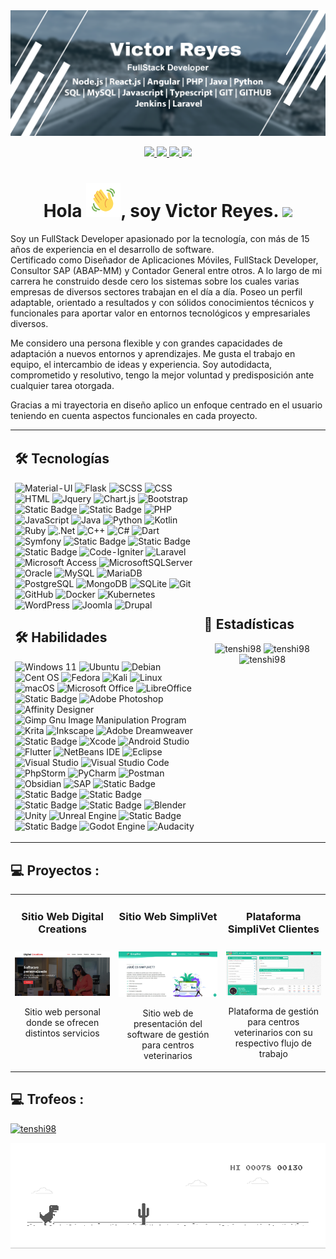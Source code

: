 <img src='https://raw.githubusercontent.com/tenshi98/tenshi98/main/resources/Portada%204.png' />

<br/>
<p align="center">
	<a href="https://linkedin.com/in/victor-reyes-galvez/" target="blank">
		<img src="https://img.shields.io/badge/LinkedIn-0077B5?style=for-the-badge&logo=linkedin&logoColor=white" />
	</a>
	<a href="https://web.digitalcreations.cl/" target="blank">
		<img src="https://img.shields.io/badge/Web-7D4698?style=for-the-badge&logo=Tor-Browser&logoColor=white" />
	</a>
	<a href="https://tenshi98.github.io/portafolio/" target="blank">
		<img src="https://img.shields.io/badge/Portafolio-203759?style=for-the-badge&logo=krita&logoColor=EEF37B" />
	</a>
	<a href="mailto:vreyes@digitalcreations.cl" target="blank">
		<img src="https://img.shields.io/badge/Email-D14836?style=for-the-badge&logo=gmail&logoColor=white" />
	</a>
</p>


<h1 align="center">
Hola <img src="https://raw.githubusercontent.com/tenshi98/tenshi98/main/resources/Wave.gif" height="55px" width="55px">, soy Victor Reyes.
<a href="https://github.com/DenverCoder1/readme-typing-svg"><img src="https://readme-typing-svg.herokuapp.com?font=Time+New+Roman&color=green&size=25&center=true&vCenter=true&width=600&height=100&lines=Soy+un+Programador+PHP;Soy+un+Desarrollador+Web;Soy+un+Full+Stack+Developer&hearts;;"></a>
</h1>

<p align="left">
Soy un FullStack Developer apasionado por la tecnología, con más de 15 años de experiencia en el desarrollo de software.<br>
Certificado como Diseñador de Aplicaciones Móviles, FullStack Developer, Consultor SAP (ABAP-MM) y Contador General entre otros.
A lo largo de mi carrera he construido desde cero los sistemas sobre los cuales varias empresas de diversos sectores trabajan
en el día a día. Poseo un perfil adaptable, orientado a resultados y con sólidos conocimientos técnicos y funcionales para
aportar valor en entornos tecnológicos y empresariales diversos.<br/>

Me considero una persona flexible y con grandes capacidades de adaptación a nuevos entornos y aprendizajes. Me gusta el trabajo en equipo, el intercambio de ideas y experiencia. Soy autodidacta, comprometido y resolutivo, tengo la mejor voluntad y predisposición ante cualquier tarea otorgada.<br/>

Gracias a mi trayectoria en diseño aplico un enfoque centrado en el usuario teniendo en cuenta aspectos funcionales en cada proyecto.
<p>

<table width="100%" >
<tr>
<td width="60%">

## 🛠️ Tecnologías

![Material-UI](https://img.shields.io/badge/-Material--UI-000?&logo=Material-UI)
![Flask](https://img.shields.io/badge/flask-%23000.svg?style=flat&logo=flask&logoColor=white)
![SCSS](https://img.shields.io/badge/-SCSS-000?&logo=Sass)
![CSS](https://img.shields.io/badge/-CSS-0D1117?style=flat&logo=CSS3&logoColor=1572B6)
![HTML](https://img.shields.io/badge/-HTML-000?&logo=HTML5)
![Jquery](https://img.shields.io/badge/jQuery-0769AD?style=flat&logo=jquery&logoColor=white)
![Chart.js](https://img.shields.io/badge/-Chart.js-000?&logo=Chart.js)
![Bootstrap](https://img.shields.io/badge/bootstrap-%238511FA.svg?style=flat&logo=bootstrap&logoColor=white)
![Static Badge](https://img.shields.io/badge/Pure_CSS-blue?style=flat)
![Static Badge](https://img.shields.io/badge/HTML_KickStart-green?style=flat)
![PHP](https://img.shields.io/badge/PHP-777BB4?style=flat&logo=php&logoColor=white)
![JavaScript](https://img.shields.io/badge/-JavaScript-05122A?style=flat&logo=javascript)
![Java](https://img.shields.io/badge/java-%23ED8B00.svg?style=flat&logo=openjdk&logoColor=java)
![Python](https://img.shields.io/badge/-Python-05122A?style=flat&logo=python)
![Kotlin](https://img.shields.io/badge/-Kotlin-0D1117?style=flat&logo=kotlin)
![Ruby](https://img.shields.io/badge/ruby-%23CC342D.svg?style=flat&logo=ruby&logoColor=white)
![.Net](https://img.shields.io/badge/.NET-5C2D91?style=fflat&logo=.net&logoColor=white)
![C++](https://img.shields.io/badge/-C++-05122A?style=flat&logo=C%2B%2B&logoColor=00599C)
![C#](https://img.shields.io/badge/c%23-%23239120.svg?style=flat&logoColor=white)
![Dart](https://img.shields.io/badge/-Dart-0D1117?style=flat&logo=dart)
![Symfony](https://img.shields.io/badge/symfony-%23000000.svg?style=flat&logo=symfony&logoColor=white)
![Static Badge](https://img.shields.io/badge/cakePHP-d53d44?style=flat)
![Static Badge](https://img.shields.io/badge/Yii_PHP_Framework-236ba7?style=flat)
![Static Badge](https://img.shields.io/badge/Europio_Engine-blue?style=flat)
![Code-Igniter](https://img.shields.io/badge/CodeIgniter-%23EF4223.svg?style=flat&logo=codeIgniter&logoColor=white)
![Laravel](https://img.shields.io/badge/laravel-%23FF2D20.svg?style=flat&logo=laravel&logoColor=white)
![Microsoft Access](https://img.shields.io/badge/Microsoft_Access-A4373A?style=flat&logo=microsoft-access&logoColor=white)
![MicrosoftSQLServer](https://img.shields.io/badge/Microsoft%20SQL%20Server-CC2927?style=flat&logo=microsoft%20sql%20server&logoColor=white)
![Oracle](https://img.shields.io/badge/Oracle-F80000?style=flat&logo=oracle&logoColor=white)
![MySQL](https://img.shields.io/badge/MySQL-00000F?style=flat&logo=mysql&logoColor=white)
![MariaDB](https://img.shields.io/badge/MariaDB-003545?style=flat&logo=mariadb&logoColor=white)
![PostgreSQL](https://img.shields.io/badge/PostgreSQL-316192?style=flat&logo=postgresql&logoColor=green)
![MongoDB](https://img.shields.io/badge/-MongoDB-000?style=flat&&logo=MongoDB)
![SQLite](https://img.shields.io/badge/-SQLite-000?&style=flat&logo=SQLite)
![Git](https://img.shields.io/badge/-Git-05122A?style=flat&logo=git)
![GitHub](https://img.shields.io/badge/-GitHub-05122A?style=flat&logo=github)
![Docker](https://img.shields.io/badge/-Docker-0D1117?style=flat&logo=docker)
![Kubernetes](https://img.shields.io/badge/-Kubernetes-000?style=flat&&logo=Kubernetes)
![WordPress](https://img.shields.io/badge/WordPress-%23117AC9.svg?style=flat&logo=WordPress&logoColor=white)
![Joomla](https://img.shields.io/badge/joomla-%235091CD.svg?style=flat&logo=joomla&logoColor=white)
![Drupal](https://img.shields.io/badge/drupal-%230678BE.svg?style=flat&logo=drupal&logoColor=white)

## 🛠️ Habilidades

![Windows 11](https://img.shields.io/badge/Windows%2011-%230079d5.svg?style=flat&logo=Windows%2011&logoColor=white)
![Ubuntu](https://img.shields.io/badge/Ubuntu-E95420?style=flat&logo=ubuntu&logoColor=white)
![Debian](https://img.shields.io/badge/Debian-D70A53?style=flat&logo=debian&logoColor=white)
![Cent OS](https://img.shields.io/badge/cent%20os-002260?style=flat&logo=centos&logoColor=F0F0F0)
![Fedora](https://img.shields.io/badge/Fedora-294172?style=flat&logo=fedora&logoColor=white)
![Kali](https://img.shields.io/badge/Kali-268BEE?style=flat&logo=kalilinux&logoColor=white)
![Linux](https://img.shields.io/badge/Linux-FCC624?style=flat&logo=linux&logoColor=black)
![macOS](https://img.shields.io/badge/mac%20os-000000?style=flat&logo=macos&logoColor=F0F0F0)
![Microsoft Office](https://img.shields.io/badge/Microsoft_Office-D83B01?style=flat&logo=microsoft-office&logoColor=white)
![LibreOffice](https://img.shields.io/badge/LibreOffice-%2318A303?style=flat&logo=LibreOffice&logoColor=white)
![Static Badge](https://img.shields.io/badge/Adobe_Firework-D83B01?style=flat)
![Adobe Photoshop](https://img.shields.io/badge/adobe%20photoshop-%2331A8FF.svg?style=flat&logo=adobe%20photoshop&logoColor=white)
![Affinity Designer](https://img.shields.io/badge/affinity%20desginer-%231B72BE.svg?style=flat&logo=affinity-designer&logoColor=white)
![Gimp Gnu Image Manipulation Program](https://img.shields.io/badge/Gimp-657D8B?style=flat&logo=gimp&logoColor=FFFFFF)
![Krita](https://img.shields.io/badge/Krita-203759?style=flat&logo=krita&logoColor=EEF37B)
![Inkscape](https://img.shields.io/badge/Inkscape-e0e0e0?style=flat&logo=inkscape&logoColor=080A13)
![Adobe Dreamweaver](https://img.shields.io/badge/Adobe%20Dreamweaver-8cff00.svg?style=flat=Adobe%20Dreamweaver&logoColor=white)
![Static Badge](https://img.shields.io/badge/Adobe_Flash-490000?style=flat)
![Xcode](https://img.shields.io/badge/Xcode-007ACC?style=flat&logo=Xcode&logoColor=white)
![Android Studio](https://img.shields.io/badge/android%20studio-23239120?style=flat&logo=android%20studio&logoColor=white)
![Flutter](https://img.shields.io/badge/-Flutter-0D1117?style=flat&logo=flutter)
![NetBeans IDE](https://img.shields.io/badge/NetBeansIDE-1B6AC6.svg?style=flat&logo=apache-netbeans-ide&logoColor=white)
![Eclipse](https://img.shields.io/badge/Eclipse-FE7A16.svg?style=flat&logo=Eclipse&logoColor=white)
![Visual Studio](https://img.shields.io/badge/Visual%20Studio-5C2D91.svg?style=flat&logo=visual-studio&logoColor=white)
![Visual Studio Code](https://img.shields.io/badge/Visual%20Studio%20Code-0078d7.svg?style=flat&logo=visual-studio-code&logoColor=white)
![PhpStorm](https://img.shields.io/badge/phpstorm-143?style=flat&logo=phpstorm&logoColor=black&color=black&labelColor=darkorchid)
![PyCharm](https://img.shields.io/badge/pycharm-143?style=flat&logo=pycharm&logoColor=black&color=black&labelColor=green)
![Postman](https://img.shields.io/badge/-Postman-000?&tyle=flat&logo=Postman)
![Obsidian](https://img.shields.io/badge/Obsidian-%23483699.svg?style=flat&logo=obsidian&logoColor=white)
![SAP](https://img.shields.io/badge/SAP-0FAAFF?style=flat&logo=sap&logoColor=white)
![Static Badge](https://img.shields.io/badge/AutoDesk-7ab34a?style=flat)
![Static Badge](https://img.shields.io/badge/AutoCad-c94041?style=flat)
![Static Badge](https://img.shields.io/badge/Poser-ba2227?style=flat)
![Static Badge](https://img.shields.io/badge/Chief_Architect-366083?style=flat)
![Static Badge](https://img.shields.io/badge/Maya-898cba?style=flat)
![Blender](https://img.shields.io/badge/blender-%23F5792A.svg?style=flat&logo=blender&logoColor=white)
![Unity](https://img.shields.io/badge/unity-%23000000.svg?style=flat&logo=unity&logoColor=white)
![Unreal Engine](https://img.shields.io/badge/unrealengine-%23313131.svg?style=flat&logo=unrealengine&logoColor=white)
![Static Badge](https://img.shields.io/badge/Game_Salad-7f2595?style=flat)
![Static Badge](https://img.shields.io/badge/Stencyl-5d5d5d?style=flat)
![Godot Engine](https://img.shields.io/badge/GODOT-%23FFFFFF.svg?style=flat&logo=godot-engine)
![Audacity](https://img.shields.io/badge/Audacity-0000CC?style=flat&logo=audacity&logoColor=white)


</td>
<td>

## 📄 Estadísticas

<p align="center">
<img width="100%" src="https://github-readme-stats.vercel.app/api/top-langs?username=tenshi98&show_icons=true&locale=en&layout=compact" alt="tenshi98" />
<img width="100%" src="https://github-readme-stats.vercel.app/api?username=tenshi98&show_icons=true&locale=en" alt="tenshi98" />
<img width="100%" src="https://github-readme-streak-stats.herokuapp.com/?user=tenshi98" alt="tenshi98" />
</p>

</td>
</tr>
</table>

<h2 align="left">💻 Proyectos :</h2>
<table>
	<tr>
		<td width="33%" style="vertical-align: top;">
			<h3 align="center" style="height:50px;">Sitio Web Digital Creations</h3>
			<div align="center">
				<a href="https://web.digitalcreations.cl/" target="_blank"><img src="https://raw.githubusercontent.com/tenshi98/tenshi98/main/resources/web-1.jpg" width="100%" alt="Sitio Web Digital Creations"></a>
				<p>Sitio web personal donde se ofrecen distintos servicios</p>
			</div>
		</td>
		<td width="34%" style="vertical-align: top;">
			<h3 align="center" style="height:50px;">Sitio Web SimpliVet</h3>
			<div align="center">
				<a href="https://simplivet.cl/" target="_blank"><img src="https://raw.githubusercontent.com/tenshi98/tenshi98/main/resources/web-2.jpg" width="100%" alt="Sitio Web SimpliVet"></a>
				<p>Sitio web de presentación del software de gestión para centros veterinarios</p>
			</div>
		</td>
		<td width="33%" style="vertical-align: top;">
			<h3 align="center" style="height:50px;">Plataforma SimpliVet Clientes</h3>
			<div align="center">
				<a href="#" target="_blank"><img src="https://raw.githubusercontent.com/tenshi98/tenshi98/main/resources/intranet-1.jpg" width="100%" alt="Plataforma SimpliVet Clientes"></a>
				<p>Plataforma de gestión para centros veterinarios con su respectivo flujo de trabajo</p>
			</div>
		</td>
	</tr>
</table>


<h2 align="left">💻 Trofeos :</h2>
<p align="left"> <a href="https://github.com/ryo-ma/github-profile-trophy"><img src="https://github-profile-trophy.vercel.app/?username=tenshi98" alt="tenshi98" /></a></p>

<img src='https://raw.githubusercontent.com/tenshi98/tenshi98/main/resources/dino.gif' />


<!--
Databases
![Firebase](https://img.shields.io/badge/firebase-a08021?style=for-the-badge&logo=firebase&logoColor=ffcd34)
![Realm](https://img.shields.io/badge/Realm-39477F?style=for-the-badge&logo=realm&logoColor=white)
![Redis](https://img.shields.io/badge/redis-%23DD0031.svg?style=for-the-badge&logo=redis&logoColor=white)
![Supabase](https://img.shields.io/badge/Supabase-3ECF8E?style=for-the-badge&logo=supabase&logoColor=white)

Design
![Adobe After Effects](https://img.shields.io/badge/Adobe%20After%20Effects-9999FF.svg?style=for-the-badge&logo=Adobe%20After%20Effects&logoColor=white)
![Adobe Audition](https://img.shields.io/badge/Adobe%20Audition-9999FF.svg?style=for-the-badge&logo=Adobe%20Audition&logoColor=white)
![Adobe Creative Cloud](https://img.shields.io/badge/Adobe%20Creative%20Cloud-DA1F26.svg?style=for-the-badge&logo=Adobe%20Creative%20Cloud&logoColor=white)
![Adobe Illustrator](https://img.shields.io/badge/adobe%20illustrator-%23FF9A00.svg?style=for-the-badge&logo=adobe%20illustrator&logoColor=white)
![Adobe InDesign](https://img.shields.io/badge/Adobe%20InDesign-49021F?style=for-the-badge&logo=adobeindesign&logoColor=white)
![Canva](https://img.shields.io/badge/Canva-%2300C4CC.svg?style=for-the-badge&logo=Canva&logoColor=white)
![Figma](https://img.shields.io/badge/figma-%23F24E1E.svg?style=for-the-badge&logo=figma&logoColor=white)
![Proto.io](https://img.shields.io/badge/Proto.io-161637?style=for-the-badge&logo=proto.io&logoColor=00e5ff)
![Storybook](https://img.shields.io/badge/-Storybook-FF4785?style=for-the-badge&logo=storybook&logoColor=white)

Frameworks, Platforms and Libraries
![Angular](https://img.shields.io/badge/angular-%23DD0031.svg?style=for-the-badge&logo=angular&logoColor=white)
![Angular.js](https://img.shields.io/badge/angular.js-%23E23237.svg?style=for-the-badge&logo=angularjs&logoColor=white)
![Astro](https://img.shields.io/badge/astro-%232C2052.svg?style=for-the-badge&logo=astro&logoColor=white)
![Bulma](https://img.shields.io/badge/bulma-00D0B1?style=for-the-badge&logo=bulma&logoColor=white)
![Chakra](https://img.shields.io/badge/chakra-%234ED1C5.svg?style=for-the-badge&logo=chakraui&logoColor=white)
![Django](https://img.shields.io/badge/django-%23092E20.svg?style=for-the-badge&logo=django&logoColor=white)
![DjangoREST](https://img.shields.io/badge/DJANGO-REST-ff1709?style=for-the-badge&logo=django&logoColor=white&color=ff1709&labelColor=gray)
![Electron.js](https://img.shields.io/badge/Electron-191970?style=for-the-badge&logo=Electron&logoColor=white)
![Express.js](https://img.shields.io/badge/express.js-%23404d59.svg?style=for-the-badge&logo=express&logoColor=%2361DAFB)
![FastAPI](https://img.shields.io/badge/FastAPI-005571?style=for-the-badge&logo=fastapi)
![Fastify](https://img.shields.io/badge/fastify-%23000000.svg?style=for-the-badge&logo=fastify&logoColor=white)
![Gatsby](https://img.shields.io/badge/Gatsby-%23663399.svg?style=for-the-badge&logo=gatsby&logoColor=white)
![Gulp](https://img.shields.io/badge/GULP-%23CF4647.svg?style=for-the-badge&logo=gulp&logoColor=white)
![Ionic](https://img.shields.io/badge/Ionic-%233880FF.svg?style=for-the-badge&logo=Ionic&logoColor=white)
![JWT](https://img.shields.io/badge/JWT-black?style=for-the-badge&logo=JSON%20web%20tokens)
![Less](https://img.shields.io/badge/less-2B4C80?style=for-the-badge&logo=less&logoColor=white)
![Meteor JS](https://img.shields.io/badge/meteorjs-%23d74c4c.svg?style=for-the-badge&logo=meteor&logoColor=white)
![NPM](https://img.shields.io/badge/NPM-%23CB3837.svg?style=for-the-badge&logo=npm&logoColor=white)
![NestJS](https://img.shields.io/badge/nestjs-%23E0234E.svg?style=for-the-badge&logo=nestjs&logoColor=white)
![Next JS](https://img.shields.io/badge/Next-black?style=for-the-badge&logo=next.js&logoColor=white)
![NodeJS](https://img.shields.io/badge/node.js-6DA55F?style=for-the-badge&logo=node.js&logoColor=white)
![Nuxtjs](https://img.shields.io/badge/Nuxt-002E3B?style=for-the-badge&logo=nuxtdotjs&logoColor=#00DC82)
![Pug](https://img.shields.io/badge/Pug-FFF?style=for-the-badge&logo=pug&logoColor=A86454)
![React](https://img.shields.io/badge/react-%2320232a.svg?style=for-the-badge&logo=react&logoColor=%2361DAFB)
![React Native](https://img.shields.io/badge/react_native-%2320232a.svg?style=for-the-badge&logo=react&logoColor=%2361DAFB)
![Redux](https://img.shields.io/badge/redux-%23593d88.svg?style=for-the-badge&logo=redux&logoColor=white)
![Remix](https://img.shields.io/badge/remix-%23000.svg?style=for-the-badge&logo=remix&logoColor=white)
![Socket.io](https://img.shields.io/badge/Socket.io-black?style=for-the-badge&logo=socket.io&badgeColor=010101)
![Strapi](https://img.shields.io/badge/strapi-%232E7EEA.svg?style=for-the-badge&logo=strapi&logoColor=white)
![Svelte](https://img.shields.io/badge/svelte-%23f1413d.svg?style=for-the-badge&logo=svelte&logoColor=white)
![TailwindCSS](https://img.shields.io/badge/tailwindcss-%2338B2AC.svg?style=for-the-badge&logo=tailwind-css&logoColor=white)
![Threejs](https://img.shields.io/badge/threejs-black?style=for-the-badge&logo=three.js&logoColor=white)
![Vite](https://img.shields.io/badge/vite-%23646CFF.svg?style=for-the-badge&logo=vite&logoColor=white)
![Vue.js](https://img.shields.io/badge/vuejs-%2335495e.svg?style=for-the-badge&logo=vuedotjs&logoColor=%234FC08D)
![Webpack](https://img.shields.io/badge/webpack-%238DD6F9.svg?style=for-the-badge&logo=webpack&logoColor=black)

Hosting/SaaS
![AWS](https://img.shields.io/badge/AWS-%23FF9900.svg?style=for-the-badge&logo=amazon-aws&logoColor=white)
![Azure](https://img.shields.io/badge/azure-%230072C6.svg?style=for-the-badge&logo=microsoftazure&logoColor=white)
![Cloudflare](https://img.shields.io/badge/Cloudflare-F38020?style=for-the-badge&logo=Cloudflare&logoColor=white)
![Firebase](https://img.shields.io/badge/firebase-%23039BE5.svg?style=for-the-badge&logo=firebase)
![Github Pages](https://img.shields.io/badge/github%20pages-121013?style=for-the-badge&logo=github&logoColor=white)
![Google Cloud](https://img.shields.io/badge/GoogleCloud-%234285F4.svg?style=for-the-badge&logo=google-cloud&logoColor=white)
![OpenStack](https://img.shields.io/badge/Openstack-%23f01742.svg?style=for-the-badge&logo=openstack&logoColor=white)

IDEs/Editors
![IntelliJ IDEA](https://img.shields.io/badge/IntelliJIDEA-000000.svg?style=for-the-badge&logo=intellij-idea&logoColor=white)
![Jupyter Notebook](https://img.shields.io/badge/jupyter-%23FA0F00.svg?style=for-the-badge&logo=jupyter&logoColor=white)

Languages
![GraphQL](https://img.shields.io/badge/-GraphQL-E10098?style=for-the-badge&logo=graphql&logoColor=white)
![LaTeX](https://img.shields.io/badge/latex-%23008080.svg?style=for-the-badge&logo=latex&logoColor=white)
![Lua](https://img.shields.io/badge/lua-%232C2D72.svg?style=for-the-badge&logo=lua&logoColor=white)
![Rust](https://img.shields.io/badge/rust-%23000000.svg?style=for-the-badge&logo=rust&logoColor=white)
![Swift](https://img.shields.io/badge/swift-F54A2A?style=for-the-badge&logo=swift&logoColor=white)
![TypeScript](https://img.shields.io/badge/typescript-%23007ACC.svg?style=for-the-badge&logo=typescript&logoColor=white)

ML/DL
![Pandas](https://img.shields.io/badge/pandas-%23150458.svg?style=for-the-badge&logo=pandas&logoColor=white)
![PyTorch](https://img.shields.io/badge/PyTorch-%23EE4C2C.svg?style=for-the-badge&logo=PyTorch&logoColor=white)
![TensorFlow](https://img.shields.io/badge/TensorFlow-%23FF6F00.svg?style=for-the-badge&logo=TensorFlow&logoColor=white)

Servers
![Jenkins](https://img.shields.io/badge/jenkins-%232C5263.svg?style=for-the-badge&logo=jenkins&logoColor=white)
![Nginx](https://img.shields.io/badge/nginx-%23009639.svg?style=for-the-badge&logo=nginx&logoColor=white)




![Bash](https://img.shields.io/badge/-Bash-000?&logo=GNU-Bash)

![GitLab](https://img.shields.io/badge/-GitLab-000?&logo=GitLab)
![Jest](https://img.shields.io/badge/-Jest-000?&logo=Jest)
![Cypress](https://img.shields.io/badge/-Cypress-000?&logo=Cypress)
![Jira](https://img.shields.io/badge/-Jira-000?&logo=Jira)
![Redis](https://img.shields.io/badge/-Redis-000?&logo=Redis)

-->